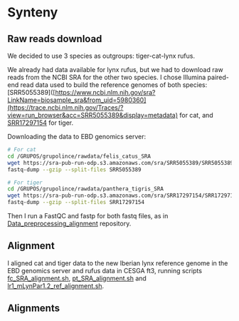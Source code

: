 
# Synteny

## Raw reads download

We decided to use 3 species as outgroups: tiger-cat-lynx rufus.

We already had data available for lynx rufus, but we had to download raw reads from the NCBI SRA for the other two species. 
I chose Illumina paired-end read data used to build the reference genomes of both species: [SRR5055389]([https://www.ncbi.nlm.nih.gov/sra?LinkName=biosample_sra&from_uid=5980360](https://trace.ncbi.nlm.nih.gov/Traces/?view=run_browser&acc=SRR5055389&display=metadata) for cat, and [SRR17297154](https://trace.ncbi.nlm.nih.gov/Traces/?view=run_browser&acc=SRR17297154&display=metadata) for tiger.

Downloading the data to EBD genomics server:
```bash
# For cat
cd /GRUPOS/grupolince/rawdata/felis_catus_SRA
wget https://sra-pub-run-odp.s3.amazonaws.com/sra/SRR5055389/SRR5055389
fastq-dump --gzip --split-files SRR5055389 

# For tiger
cd /GRUPOS/grupolince/rawdata/panthera_tigris_SRA
wget https://sra-pub-run-odp.s3.amazonaws.com/sra/SRR17297154/SRR17297154
fastq-dump --gzip --split-files SRR17297154
```

Then I run a FastQC and fastp for both fastq files, as in [Data_preprocessing_alignment](https://github.com/luciamayorf/Data_preprocessing_alignment_v2) repository.

## Alignment

I aligned cat and tiger data to the new Iberian lynx reference genome in the EBD genomics server and rufus data in CESGA ft3, running scripts [fc_SRA_alignment.sh](), [pt_SRA_alignment.sh]() and [lr1_mLynPar1.2_ref_alignment.sh](https://github.com/luciamayorf/Variant_calling_and_filtering/blob/main/Polarization/scripts/lr1_mLynPar1.2_ref_alignment.sh).





## Alignments



